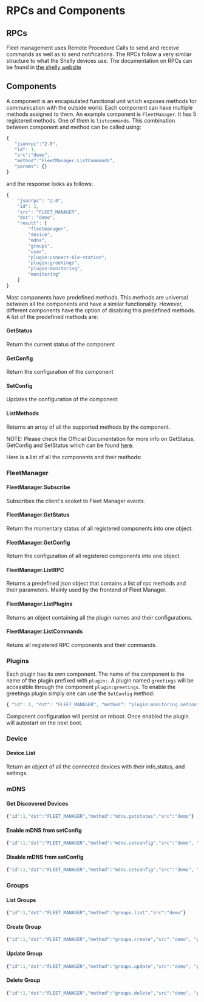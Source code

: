 # RPCs and Components

## RPCs
Fleet management uses Remote Procedure Calls to send and receive commands as well as to send notifications. The RPCs follow a very similar structure to what the Shelly devices use. The documentation on RPCs can be found in [the shelly website](https://shelly-api-docs.shelly.cloud/gen2/General/RPCProtocol)

## Components
A component is an encapsulated functional unit which exposes methods for communication with the outside world. Each component can have multiple methods assigned to them. An example component is `FleetManager`. It has 5 registered methods. One of them is `listcommands`. This combination between component and method can be called using:
```javascript
{
   "jsonrpc":"2.0",
   "id": 1,
   "src":"demo",
   "method":"FleetManager.ListCommands",
   "params": {}
}
```
and the response looks as follows:
```javascript
{
    "jsonrpc": "2.0",
    "id": 1,
    "src": "FLEET_MANAGER",
    "dst": "demo",
    "result": [
        "fleetmanager",
        "device",
        "mdns",
        "groups",
        "user",
        "plugin:connect-ble-station",
        "plugin:greetings",
        "plugin:monitoring",
        "monitoring"
    ]
}
```
Most components have predefined methods. This methods are universal between all the components and have a similar functionality. However, different components have the option of disabling this predefined methods. A list of the predefined methods are:

#### GetStatus
Return the current status of the component
#### GetConfig
Return the configuration of the component
#### SetConfig
Updates the configuration of the component
#### ListMethods
Returns an array of all the supported methods by the component.


NOTE: Please check the Official Documentation for more info on GetStatus, GetConfig and SetStatus which can be found [here](https://shelly-api-docs.shelly.cloud/gen2/ComponentsAndServices/Introduction).

Here is a list of all the components and their methods:

### FleetManager

#### FleetManager.Subscribe
Subscribes the client's scoket to Fleet Manager events.

#### FleetManager.GetStatus
Return the momentary status of all registered components into one object.

#### FleetManager.GetConfig
Return the configuration of all registered components into one object.

#### FleetManager.ListRPC
Returns a predefined json object that contains a list of rpc methods and their parameters. Mainly used by the frontend of Fleet Manager.

#### FleetManager.ListPlugins
Returns an object containing all the plugin names and their configurations.

#### FleetManager.ListCommands
Retuns all registered RPC components and their commands.

### Plugins

Each plugin has its own component. The name of the component is the name of the plugin prefixed with `plugin:`. A plugin named `greetings` will be accessible through the component `plugin:greetings`. To enable the greetings plugin simply one can use the `SetConfig` method: 
```javascript
{ "id": 1, "dst": "FLEET_MANAGER", "method": "plugin:monitoring.setconfig", "src": "demo", "params": { "config": { "enable": true } } }
```

Component configuration will persist on reboot. Once enabled the plugin will autostart on the next boot.

### Device

#### Device.List
Return an object of all the connected devices with their info,status, and settings. 

### mDNS

#### Get Discovered Devices
```javascript
{"id":1,"dst":"FLEET_MANAGER","method":"mdns.getstatus","src":"demo"}
```

#### Enable mDNS from setConfig
```javascript
{"id":1,"dst":"FLEET_MANAGER","method":"mdns.setconfig","src":"demo", "params": {"config": { "enable": true }}}
```

#### Disable mDNS from setConfig
```javascript
{"id":1,"dst":"FLEET_MANAGER","method":"mdns.setconfig","src":"demo", "params": {"config": { "enable": false }}}
```

### Groups

#### List Groups
```javascript
{"id":1,"dst":"FLEET_MANAGER","method":"groups.list","src":"demo"}
```

#### Create Group
```javascript
{"id":1,"dst":"FLEET_MANAGER","method":"groups.create","src":"demo", "params": {"name": "Location", "values": ["Sofia", "Plovdiv", "Burgas"]}}
```

#### Update Group
```javascript
{"id":1,"dst":"FLEET_MANAGER","method":"groups.update","src":"demo", "params": {"name": "Location", "values": ["London", "Coventry", "Southampton"]}}
```

#### Delete Group
```javascript
{"id":1,"dst":"FLEET_MANAGER","method":"groups.delete","src":"demo", "params": {"name": "Location"}}
```